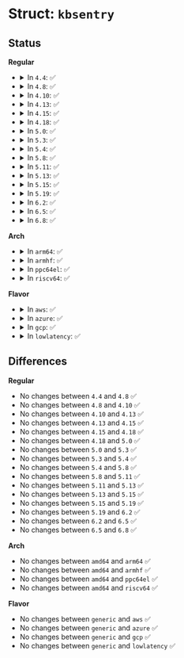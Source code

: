# Struct: <code>kbsentry</code>

## Status
<b>Regular</b>
<ul>
<li>
<details>
<summary>In <code>4.4</code>: ✅</summary>

```c
struct kbsentry {
    unsigned char kb_func;
    unsigned char kb_string[512];
};
```
</details>
</li>
<li>
<details>
<summary>In <code>4.8</code>: ✅</summary>

```c
struct kbsentry {
    unsigned char kb_func;
    unsigned char kb_string[512];
};
```
</details>
</li>
<li>
<details>
<summary>In <code>4.10</code>: ✅</summary>

```c
struct kbsentry {
    unsigned char kb_func;
    unsigned char kb_string[512];
};
```
</details>
</li>
<li>
<details>
<summary>In <code>4.13</code>: ✅</summary>

```c
struct kbsentry {
    unsigned char kb_func;
    unsigned char kb_string[512];
};
```
</details>
</li>
<li>
<details>
<summary>In <code>4.15</code>: ✅</summary>

```c
struct kbsentry {
    unsigned char kb_func;
    unsigned char kb_string[512];
};
```
</details>
</li>
<li>
<details>
<summary>In <code>4.18</code>: ✅</summary>

```c
struct kbsentry {
    unsigned char kb_func;
    unsigned char kb_string[512];
};
```
</details>
</li>
<li>
<details>
<summary>In <code>5.0</code>: ✅</summary>

```c
struct kbsentry {
    unsigned char kb_func;
    unsigned char kb_string[512];
};
```
</details>
</li>
<li>
<details>
<summary>In <code>5.3</code>: ✅</summary>

```c
struct kbsentry {
    unsigned char kb_func;
    unsigned char kb_string[512];
};
```
</details>
</li>
<li>
<details>
<summary>In <code>5.4</code>: ✅</summary>

```c
struct kbsentry {
    unsigned char kb_func;
    unsigned char kb_string[512];
};
```
</details>
</li>
<li>
<details>
<summary>In <code>5.8</code>: ✅</summary>

```c
struct kbsentry {
    unsigned char kb_func;
    unsigned char kb_string[512];
};
```
</details>
</li>
<li>
<details>
<summary>In <code>5.11</code>: ✅</summary>

```c
struct kbsentry {
    unsigned char kb_func;
    unsigned char kb_string[512];
};
```
</details>
</li>
<li>
<details>
<summary>In <code>5.13</code>: ✅</summary>

```c
struct kbsentry {
    unsigned char kb_func;
    unsigned char kb_string[512];
};
```
</details>
</li>
<li>
<details>
<summary>In <code>5.15</code>: ✅</summary>

```c
struct kbsentry {
    unsigned char kb_func;
    unsigned char kb_string[512];
};
```
</details>
</li>
<li>
<details>
<summary>In <code>5.19</code>: ✅</summary>

```c
struct kbsentry {
    unsigned char kb_func;
    unsigned char kb_string[512];
};
```
</details>
</li>
<li>
<details>
<summary>In <code>6.2</code>: ✅</summary>

```c
struct kbsentry {
    unsigned char kb_func;
    unsigned char kb_string[512];
};
```
</details>
</li>
<li>
<details>
<summary>In <code>6.5</code>: ✅</summary>

```c
struct kbsentry {
    unsigned char kb_func;
    unsigned char kb_string[512];
};
```
</details>
</li>
<li>
<details>
<summary>In <code>6.8</code>: ✅</summary>

```c
struct kbsentry {
    unsigned char kb_func;
    unsigned char kb_string[512];
};
```
</details>
</li>
</ul>
<b>Arch</b>
<ul>
<li>
<details>
<summary>In <code>arm64</code>: ✅</summary>

```c
struct kbsentry {
    unsigned char kb_func;
    unsigned char kb_string[512];
};
```
</details>
</li>
<li>
<details>
<summary>In <code>armhf</code>: ✅</summary>

```c
struct kbsentry {
    unsigned char kb_func;
    unsigned char kb_string[512];
};
```
</details>
</li>
<li>
<details>
<summary>In <code>ppc64el</code>: ✅</summary>

```c
struct kbsentry {
    unsigned char kb_func;
    unsigned char kb_string[512];
};
```
</details>
</li>
<li>
<details>
<summary>In <code>riscv64</code>: ✅</summary>

```c
struct kbsentry {
    unsigned char kb_func;
    unsigned char kb_string[512];
};
```
</details>
</li>
</ul>
<b>Flavor</b>
<ul>
<li>
<details>
<summary>In <code>aws</code>: ✅</summary>

```c
struct kbsentry {
    unsigned char kb_func;
    unsigned char kb_string[512];
};
```
</details>
</li>
<li>
<details>
<summary>In <code>azure</code>: ✅</summary>

```c
struct kbsentry {
    unsigned char kb_func;
    unsigned char kb_string[512];
};
```
</details>
</li>
<li>
<details>
<summary>In <code>gcp</code>: ✅</summary>

```c
struct kbsentry {
    unsigned char kb_func;
    unsigned char kb_string[512];
};
```
</details>
</li>
<li>
<details>
<summary>In <code>lowlatency</code>: ✅</summary>

```c
struct kbsentry {
    unsigned char kb_func;
    unsigned char kb_string[512];
};
```
</details>
</li>
</ul>

## Differences
<b>Regular</b>
<ul>
<li>
No changes between <code>4.4</code> and <code>4.8</code> ✅
</li>
<li>
No changes between <code>4.8</code> and <code>4.10</code> ✅
</li>
<li>
No changes between <code>4.10</code> and <code>4.13</code> ✅
</li>
<li>
No changes between <code>4.13</code> and <code>4.15</code> ✅
</li>
<li>
No changes between <code>4.15</code> and <code>4.18</code> ✅
</li>
<li>
No changes between <code>4.18</code> and <code>5.0</code> ✅
</li>
<li>
No changes between <code>5.0</code> and <code>5.3</code> ✅
</li>
<li>
No changes between <code>5.3</code> and <code>5.4</code> ✅
</li>
<li>
No changes between <code>5.4</code> and <code>5.8</code> ✅
</li>
<li>
No changes between <code>5.8</code> and <code>5.11</code> ✅
</li>
<li>
No changes between <code>5.11</code> and <code>5.13</code> ✅
</li>
<li>
No changes between <code>5.13</code> and <code>5.15</code> ✅
</li>
<li>
No changes between <code>5.15</code> and <code>5.19</code> ✅
</li>
<li>
No changes between <code>5.19</code> and <code>6.2</code> ✅
</li>
<li>
No changes between <code>6.2</code> and <code>6.5</code> ✅
</li>
<li>
No changes between <code>6.5</code> and <code>6.8</code> ✅
</li>
</ul>
<b>Arch</b>
<ul>
<li>
No changes between <code>amd64</code> and <code>arm64</code> ✅
</li>
<li>
No changes between <code>amd64</code> and <code>armhf</code> ✅
</li>
<li>
No changes between <code>amd64</code> and <code>ppc64el</code> ✅
</li>
<li>
No changes between <code>amd64</code> and <code>riscv64</code> ✅
</li>
</ul>
<b>Flavor</b>
<ul>
<li>
No changes between <code>generic</code> and <code>aws</code> ✅
</li>
<li>
No changes between <code>generic</code> and <code>azure</code> ✅
</li>
<li>
No changes between <code>generic</code> and <code>gcp</code> ✅
</li>
<li>
No changes between <code>generic</code> and <code>lowlatency</code> ✅
</li>
</ul>

